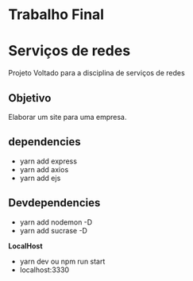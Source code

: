 # Trabalho Final

# Serviços de redes

Projeto Voltado para a disciplina de serviços de redes

## Objetivo

Elaborar um site para uma empresa.

## dependencies

<ul> 
  <li>yarn add express</li>
  <li>yarn add axios</li>
  <li>yarn add ejs</li>
</ul>

## Devdependencies

<ul> 
  <li>yarn add nodemon -D</li>
  <li>yarn add sucrase -D</li>
</ul>

**LocalHost**

<ul>  
  <li>yarn dev ou npm run start</li>
  <li>localhost:3330</li>
</ul>
